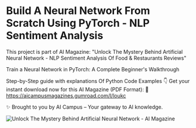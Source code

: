 # Build A Neural Network From Scratch Using PyTorch - NLP Sentiment Analysis

This project is part of AI Magazine: 
"Unlock The Mystery Behind Artificial Neural Network - NLP Sentiment Analysis Of Food & Restaurants Reviews"

Train a Neural Network in PyTorch: A Complete Beginner's Walkthrough

Step-by-Step guide with explanations Of Python Code Examples
👇 Get your instant download now for this AI Magazine (PDF Format):
🔗 https://aicampusmagazines.gumroad.com/l/loukc

✨ Brought to you by AI Campus – Your gateway to AI knowledge.


![Unlock The Mystery Behind Artificial Neural Network - AI Magazine](../main/images/image.png)
